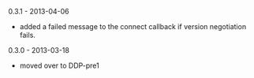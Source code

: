 0.3.1 - 2013-04-06
  - added a failed message to the connect callback if version negotiation fails.

0.3.0 - 2013-03-18
  - moved over to DDP-pre1
